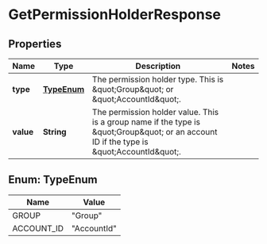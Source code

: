 

# GetPermissionHolderResponse


## Properties

| Name | Type | Description | Notes |
|------------ | ------------- | ------------- | -------------|
|**type** | [**TypeEnum**](#TypeEnum) | The permission holder type. This is \&quot;Group\&quot; or \&quot;AccountId\&quot;. |  |
|**value** | **String** | The permission holder value. This is a group name if the type is \&quot;Group\&quot; or an account ID if the type is \&quot;AccountId\&quot;. |  |



## Enum: TypeEnum

| Name | Value |
|---- | -----|
| GROUP | &quot;Group&quot; |
| ACCOUNT_ID | &quot;AccountId&quot; |



